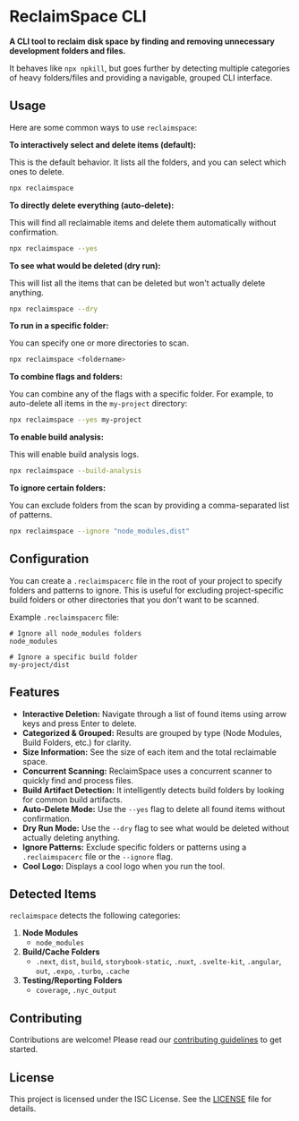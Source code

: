 # ReclaimSpace CLI

**A CLI tool to reclaim disk space by finding and removing unnecessary development folders and files.**

It behaves like `npx npkill`, but goes further by detecting multiple categories of heavy folders/files and providing a navigable, grouped CLI interface.

## Usage

Here are some common ways to use `reclaimspace`:

**To interactively select and delete items (default):**

This is the default behavior. It lists all the folders, and you can select which ones to delete.

```bash
npx reclaimspace
```

**To directly delete everything (auto-delete):**

This will find all reclaimable items and delete them automatically without confirmation.

```bash
npx reclaimspace --yes
```

**To see what would be deleted (dry run):**

This will list all the items that can be deleted but won't actually delete anything.

```bash
npx reclaimspace --dry
```

**To run in a specific folder:**

You can specify one or more directories to scan.

```bash
npx reclaimspace <foldername>
```

**To combine flags and folders:**

You can combine any of the flags with a specific folder. For example, to auto-delete all items in the `my-project` directory:

```bash
npx reclaimspace --yes my-project
```

**To enable build analysis:**

This will enable build analysis logs.

```bash
npx reclaimspace --build-analysis
```

**To ignore certain folders:**

You can exclude folders from the scan by providing a comma-separated list of patterns.

```bash
npx reclaimspace --ignore "node_modules,dist"
```

## Configuration

You can create a `.reclaimspacerc` file in the root of your project to specify folders and patterns to ignore. This is useful for excluding project-specific build folders or other directories that you don't want to be scanned.

Example `.reclaimspacerc` file:

```
# Ignore all node_modules folders
node_modules

# Ignore a specific build folder
my-project/dist
```

## Features

- **Interactive Deletion:** Navigate through a list of found items using arrow keys and press Enter to delete.
- **Categorized & Grouped:** Results are grouped by type (Node Modules, Build Folders, etc.) for clarity.
- **Size Information:** See the size of each item and the total reclaimable space.
- **Concurrent Scanning:** ReclaimSpace uses a concurrent scanner to quickly find and process files.
- **Build Artifact Detection:** It intelligently detects build folders by looking for common build artifacts.
- **Auto-Delete Mode:** Use the `--yes` flag to delete all found items without confirmation.
- **Dry Run Mode:** Use the `--dry` flag to see what would be deleted without actually deleting anything.
- **Ignore Patterns:** Exclude specific folders or patterns using a `.reclaimspacerc` file or the `--ignore` flag.
- **Cool Logo:** Displays a cool logo when you run the tool.

## Detected Items

`reclaimspace` detects the following categories:

1.  **Node Modules**
    - `node_modules`
2.  **Build/Cache Folders**
    - `.next`, `dist`, `build`, `storybook-static`, `.nuxt`, `.svelte-kit`, `.angular`, `out`, `.expo`, `.turbo`, `.cache`
3.  **Testing/Reporting Folders**
    - `coverage`, `.nyc_output`

## Contributing

Contributions are welcome! Please read our [contributing guidelines](./CONTRIBUTING.md) to get started.

## License

This project is licensed under the ISC License. See the [LICENSE](./LICENSE) file for details.
